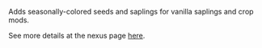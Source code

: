 Adds seasonally-colored seeds and saplings for vanilla saplings and crop mods.

See more details at the nexus page [here](https://www.nexusmods.com/stardewvalley/mods/32386).
